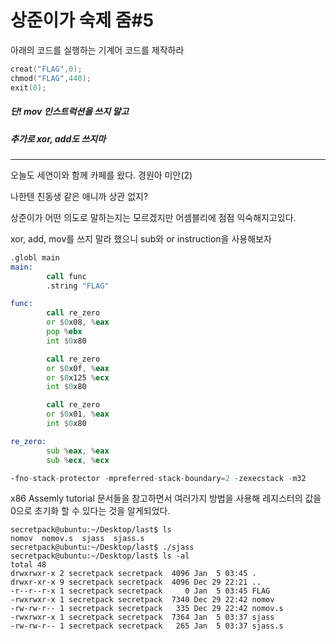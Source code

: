 # 상준이가 숙제 줌#5

아래의 코드를 실행하는 기계어 코드를 제작하라

```c
creat("FLAG",0);
chmod("FLAG",440);
exit(0);
```
##### 단! mov 인스트럭션을 쓰지 말고
##### 추가로 xor, add도 쓰지마
---
오늘도 세연이와 함께 카페를 왔다. 경원아 미안(2)

나한텐 친동생 같은 애니까 상관 없지?

상준이가 어떤 의도로 말하는지는 모르겠지만 어셈블리에 점점 익숙해지고있다.

xor, add, mov를 쓰지 말라 했으니 sub와 or instruction을 사용해보자

```asm
.globl main
main:
        call func
        .string "FLAG"

func:
        call re_zero
        or $0x08, %eax
        pop %ebx
        int $0x80

        call re_zero
        or $0x0f, %eax
        or $0x125 %ecx
        int $0x80

        call re_zero
        or $0x01, %eax
        int $0x80

re_zero:
        sub %eax, %eax
        sub %ecx, %ecx

-fno-stack-protector -mpreferred-stack-boundary=2 -zexecstack -m32
```
x86 Assemly tutorial 문서들을 참고하면서 여러가지 방법을 사용해 레지스터의 값을 0으로 초기화 할 수 있다는 것을 알게되었다.

```
secretpack@ubuntu:~/Desktop/last$ ls
nomov  nomov.s  sjass  sjass.s
secretpack@ubuntu:~/Desktop/last$ ./sjass
secretpack@ubuntu:~/Desktop/last$ ls -al
total 48
drwxrwxr-x 2 secretpack secretpack  4096 Jan  5 03:45 .
drwxr-xr-x 9 secretpack secretpack  4096 Dec 29 22:21 ..
-r--r--r-x 1 secretpack secretpack     0 Jan  5 03:45 FLAG
-rwxrwxr-x 1 secretpack secretpack  7340 Dec 29 22:42 nomov
-rw-rw-r-- 1 secretpack secretpack   335 Dec 29 22:42 nomov.s
-rwxrwxr-x 1 secretpack secretpack  7364 Jan  5 03:37 sjass
-rw-rw-r-- 1 secretpack secretpack   265 Jan  5 03:37 sjass.s
```
